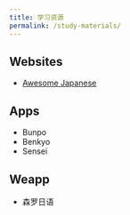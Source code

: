 ```yaml
---
title: 学习资源
permalink: /study-materials/
---
```


## Websites

- [Awesome Japanese](https://github.com/everjapan/awesome-japanese)

## Apps

- Bunpo
- Benkyo
- Sensei

## Weapp

- 森罗日语